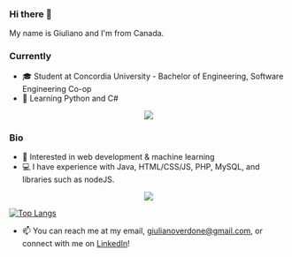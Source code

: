 ### Hi there 👋

My name is Giuliano and I'm from Canada.

### Currently

- 🎓 Student at Concordia University - Bachelor of Engineering, Software Engineering Co-op
- 🌱 Learning Python and C#
<p align="center">
  <a href="https://skillicons.dev">
    <img src="https://skillicons.dev/icons?i=python,cs" />
  </a>
</p>

### Bio
- 🧠 Interested in web development & machine learning
- 💻 I have experience with Java, HTML/CSS/JS, PHP, MySQL, and libraries such as nodeJS.
<p align="center">
  <a href="https://skillicons.dev">
    <img src="https://skillicons.dev/icons?i=java,html,css,js,php,mysql,nodejs" />
  </a>
</p>

[![Top Langs](https://github-readme-stats.vercel.app/api/top-langs/?username=Verdone&layout=compact&theme=dark)](https://github.com/Verdone/github-readme-stats)

- 📫 You can reach me at my email, giulianoverdone@gmail.com, or connect with me on [LinkedIn](https://www.linkedin.com/in/giuliano-verdone-33186921b/)!
